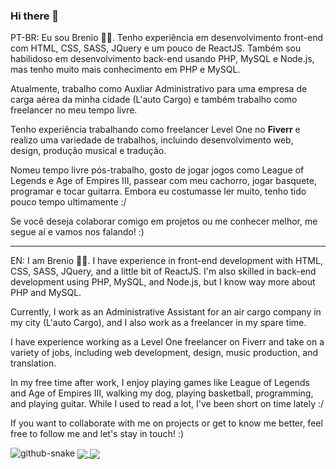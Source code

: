 ### Hi there 👋

PT-BR:
Eu sou Brenio 🗿😊. Tenho experiência em desenvolvimento front-end com HTML, CSS, SASS, JQuery e um pouco de ReactJS. Também sou habilidoso em desenvolvimento back-end usando PHP, MySQL e Node.js, mas tenho muito mais conhecimento em PHP e MySQL. 

Atualmente, trabalho como Auxliar Administrativo para uma empresa de carga aérea da minha cidade (L'auto Cargo) e também trabalho como freelancer no meu tempo livre.

Tenho experiência trabalhando como freelancer Level One no <strong>Fiverr</strong> e realizo uma variedade de trabalhos, incluindo desenvolvimento web, design, produção musical e tradução. 

Nomeu tempo livre pós-trabalho, gosto de jogar jogos como League of Legends e Age of Empires III, passear com meu cachorro, jogar basquete, programar e tocar guitarra. Embora eu costumasse ler muito, tenho tido pouco tempo ultimamente :/

Se você deseja colaborar comigo em projetos ou me conhecer melhor, me segue aí e vamos nos falando! :)

---------------------------------------------------------------------------------------------------------------------------------------------------------------------

EN:
I am Brenio 🗿😊. I have experience in front-end development with HTML, CSS, SASS, JQuery, and a little bit of ReactJS. I'm also skilled in back-end development using PHP, MySQL, and Node.js, but I know way more about PHP and MySQL.

Currently, I work as an Administrative Assistant for an air cargo company in my city (L'auto Cargo), and I also work as a freelancer in my spare time.

I have experience working as a Level One freelancer on Fiverr and take on a variety of jobs, including web development, design, music production, and translation.

In my free time after work, I enjoy playing games like League of Legends and Age of Empires III, walking my dog, playing basketball, programming, and playing guitar. While I used to read a lot, I've been short on time lately :/

If you want to collaborate with me on projects or get to know me better, feel free to follow me and let's stay in touch! :)

<picture>
  <source media="(prefers-color-scheme: dark)" srcset="github-snake-dark.svg" />
  <source media="(prefers-color-scheme: light)" srcset="github-snake.svg" />
  <img alt="github-snake" src="github-snake.svg" />
</picture>

<a href="https://github.com/anuraghazra/github-readme-stats">
  <img align="center" src="https://github-readme-stats.vercel.app/api?username=brenio55" />
</a>
<a href="https://github.com/anuraghazra/convoychat">
  <img align="center" src="https://github-readme-stats.vercel.app/api/top-langs/?username=brenio55&hide=python&langs_count=4&layout=compact" />
</a>



<!--
**brenio55/brenio55** is a ✨ _special_ ✨ repository because its `README.md` (this file) appears on your GitHub profile.

Here are some ideas to get you started:

- 🔭 I’m currently working on ...
- 🌱 I’m currently learning ...
- 👯 I’m looking to collaborate on ...
- 🤔 I’m looking for help with ...
- 💬 Ask me about ...
- 📫 How to reach me: ...
- 😄 Pronouns: ...
- ⚡ Fun fact: ...
-->
